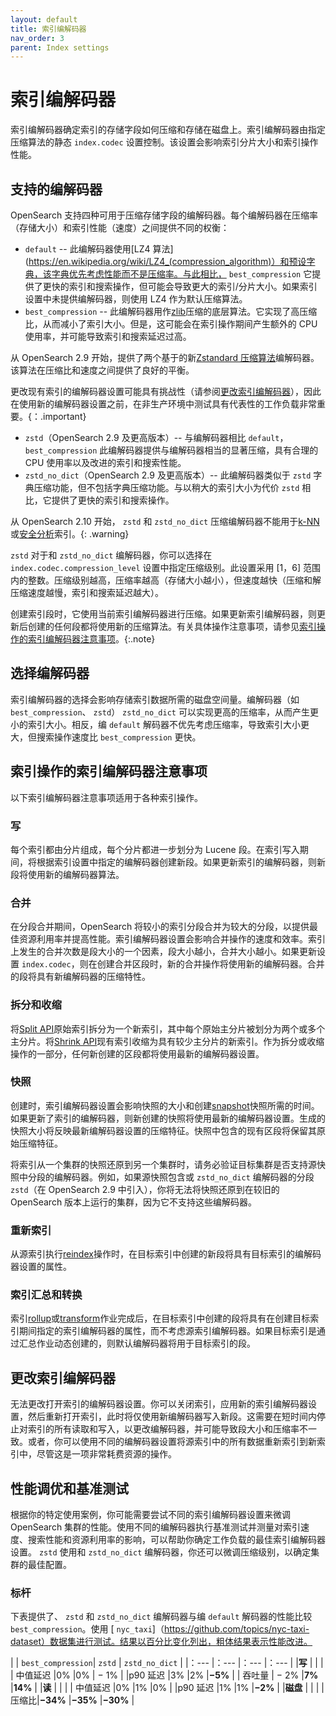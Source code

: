 ```yaml
---
layout: default
title: 索引编解码器
nav_order: 3
parent: Index settings
---
```


# 索引编解码器

索引编解码器确定索引的存储字段如何压缩和存储在磁盘上。索引编解码器由指定压缩算法的静态 `index.codec` 设置控制。该设置会影响索引分片大小和索引操作性能。

## 支持的编解码器

OpenSearch 支持四种可用于压缩存储字段的编解码器。每个编解码器在压缩率（存储大小）和索引性能（速度）之间提供不同的权衡：

*  `default` -- 此编解码器使用[LZ4 算法](https://en.wikipedia.org/wiki/LZ4_(compression_algorithm)）和预设字典，该字典优先考虑性能而不是压缩率。与此相比， `best_compression` 它提供了更快的索引和搜索操作，但可能会导致更大的索引/分片大小。如果索引设置中未提供编解码器，则使用 LZ4 作为默认压缩算法。
*  `best_compression` -- 此编解码器用作[zlib](https://en.wikipedia.org/wiki/Zlib)压缩的底层算法。它实现了高压缩比，从而减小了索引大小。但是，这可能会在索引操作期间产生额外的 CPU 使用率，并可能导致索引和搜索延迟过高。

从 OpenSearch 2.9 开始，提供了两个基于的新[Zstandard 压缩算法](https://github.com/facebook/zstd)编解码器。该算法在压缩比和速度之间提供了良好的平衡。

更改现有索引的编解码器设置可能具有挑战性（请参阅[更改索引编解码器](#changing-an-index-codec)），因此在使用新的编解码器设置之前，在非生产环境中测试具有代表性的工作负载非常重要。{：.important}

*  `zstd`（OpenSearch 2.9 及更高版本）-- 与编解码器相比 `default`， `best_compression` 此编解码器提供与编解码器相当的显著压缩，具有合理的 CPU 使用率以及改进的索引和搜索性能。
*  `zstd_no_dict`（OpenSearch 2.9 及更高版本）-- 此编解码器类似于 `zstd` 字典压缩功能，但不包括字典压缩功能。与以稍大的索引大小为代价 `zstd` 相比，它提供了更快的索引和搜索操作。

从 OpenSearch 2.10 开始， `zstd` 和 `zstd_no_dict` 压缩编解码器不能用于[k-NN]({{site.url}}{{site.baseurl}}/search-plugins/knn/index/)或[安全分析]({{site.url}}{{site.baseurl}}/security-analytics/index/)索引。{: .warning}

 `zstd` 对于和 `zstd_no_dict` 编解码器，你可以选择在 `index.codec.compression_level` 设置中指定压缩级别。此设置采用 [1，6] 范围内的整数。压缩级别越高，压缩率越高（存储大小越小），但速度越快（压缩和解压缩速度越慢，索引和搜索延迟越大）。

创建索引段时，它使用当前索引编解码器进行压缩。如果更新索引编解码器，则更新后创建的任何段都将使用新的压缩算法。有关具体操作注意事项，请参见[索引操作的索引编解码器注意事项](#index-codec-considerations-for-index-operations)。{:.note}

## 选择编解码器

索引编解码器的选择会影响存储索引数据所需的磁盘空间量。编解码器（如 `best_compression`、 `zstd`） `zstd_no_dict` 可以实现更高的压缩率，从而产生更小的索引大小。相反，编 `default` 解码器不优先考虑压缩率，导致索引大小更大，但搜索操作速度比 `best_compression` 更快。

## 索引操作的索引编解码器注意事项

以下索引编解码器注意事项适用于各种索引操作。

### 写

每个索引都由分片组成，每个分片都进一步划分为 Lucene 段。在索引写入期间，将根据索引设置中指定的编解码器创建新段。如果更新索引的编解码器，则新段将使用新的编解码器算法。

### 合并

在分段合并期间，OpenSearch 将较小的索引分段合并为较大的分段，以提供最佳资源利用率并提高性能。索引编解码器设置会影响合并操作的速度和效率。索引上发生的合并次数是段大小的一个因素，段大小越小，合并大小越小。如果更新设置 `index.codec`，则在创建合并区段时，新的合并操作将使用新的编解码器。合并的段将具有新编解码器的压缩特性。

### 拆分和收缩

将[Split API]({{site.url}}{{site.baseurl}}/api-reference/index-apis/split/)原始索引拆分为一个新索引，其中每个原始主分片被划分为两个或多个主分片。将[Shrink API]({{site.url}}{{site.baseurl}}/api-reference/index-apis/shrink-index/)现有索引收缩为具有较少主分片的新索引。作为拆分或收缩操作的一部分，任何新创建的区段都将使用最新的编解码器设置。

### 快照

创建时，索引编解码器设置会影响快照的大小和创建[snapshot]({{site.url}}{{site.baseurl}}/tuning-your-cluster/availability-and-recovery/snapshots/index/)快照所需的时间。如果更新了索引的编解码器，则新创建的快照将使用最新的编解码器设置。生成的快照大小将反映最新编解码器设置的压缩特征。快照中包含的现有区段将保留其原始压缩特征。

将索引从一个集群的快照还原到另一个集群时，请务必验证目标集群是否支持源快照中分段的编解码器。例如，如果源快照包含或 `zstd_no_dict` 编解码器的分段 `zstd`（在 OpenSearch 2.9 中引入），你将无法将快照还原到在较旧的 OpenSearch 版本上运行的集群，因为它不支持这些编解码器。

### 重新索引

从源索引执行[reindex]({{site.url}}{{site.baseurl}}/im-plugin/reindex-data/)操作时，在目标索引中创建的新段将具有目标索引的编解码器设置的属性。

### 索引汇总和转换

索引[rollup]({{site.url}}{{site.baseurl}}/im-plugin/index-rollups/)或[transform]({{site.url}}{{site.baseurl}}/im-plugin/index-transforms/)作业完成后，在目标索引中创建的段将具有在创建目标索引期间指定的索引编解码器的属性，而不考虑源索引编解码器。如果目标索引是通过汇总作业动态创建的，则默认编解码器将用于目标索引的段。

## 更改索引编解码器

无法更改打开索引的编解码器设置。你可以关闭索引，应用新的索引编解码器设置，然后重新打开索引，此时将仅使用新编解码器写入新段。这需要在短时间内停止对索引的所有读取和写入，以更改编解码器，并可能导致段大小和压缩率不一致。或者，你可以使用不同的编解码器设置将源索引中的所有数据重新索引到新索引中，尽管这是一项非常耗费资源的操作。

## 性能调优和基准测试

根据你的特定使用案例，你可能需要尝试不同的索引编解码器设置来微调 OpenSearch 集群的性能。使用不同的编解码器执行基准测试并测量对索引速度、搜索性能和资源利用率的影响，可以帮助你确定工作负载的最佳索引编解码器设置。 `zstd` 使用和 `zstd_no_dict` 编解码器，你还可以微调压缩级别，以确定集群的最佳配置。

### 标杆

下表提供了、 `zstd` 和 `zstd_no_dict` 编解码器与编 `default` 解码器的性能比较 `best_compression`。使用 [ `nyc_taxi`]（https://github.com/topics/nyc-taxi-dataset）数据集进行测试。结果以百分比变化列出，粗体结果表示性能改进。

| | `best_compression`| `zstd` | `zstd_no_dict` |
|：--- |：--- |：--- |：--- | |**写** | | | | 中值延迟 |0% |0% | − 1% | |p90 延迟 |3% |2% |**&minus;5%**	| | 吞吐量 | − 2% |**7%**	|**14%**	| |**读**	| | | | 中值延迟 |0% |1% |0% | |p90 延迟 |1% |1% |**&minus;2%**	| |**磁盘**	| | |
|压缩比|**&minus;34%**	|**&minus;35%**	|**&minus;30%**	|

